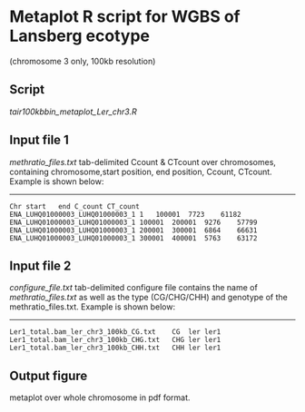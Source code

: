 # Metaplot R script for WGBS of Lansberg ecotype 
(chromosome 3 only, 100kb resolution)

## Script
*tair100kbbin_metaplot_Ler_chr3.R*

## Input file 1
*methratio_files.txt*
tab-delimited
Ccount & CTcount over chromosomes,  containing chromosome,start position, end position, Ccount, CTcount. Example is shown below: 

---
```
Chr	start	end	C_count	CT_count
ENA_LUHQ01000003_LUHQ01000003_1	1	100001	7723	61182
ENA_LUHQ01000003_LUHQ01000003_1	100001	200001	9276	57799
ENA_LUHQ01000003_LUHQ01000003_1	200001	300001	6864	66631
ENA_LUHQ01000003_LUHQ01000003_1	300001	400001	5763	63172
```
## Input file 2

*configure_file.txt*
tab-delimited
configure file contains the name of *methratio_files.txt* as well as the type (CG/CHG/CHH) and genotype of the methratio_files.txt.
Example is shown below: 

---
```
Ler1_total.bam_ler_chr3_100kb_CG.txt	CG	ler	ler1
Ler1_total.bam_ler_chr3_100kb_CHG.txt	CHG	ler	ler1
Ler1_total.bam_ler_chr3_100kb_CHH.txt	CHH	ler	ler1
```
## Output figure
metaplot over whole chromosome in pdf format.
